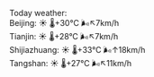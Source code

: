 Today weather:  
Beijing: ☀️   🌡️+30°C 🌬️↖7km/h  
Tianjin: ☀️   🌡️+28°C 🌬️↖7km/h  
Shijiazhuang: ☀️   🌡️+33°C 🌬️↑18km/h  
Tangshan: ☀️   🌡️+27°C 🌬️↖11km/h  
